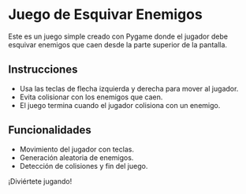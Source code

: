 
# Juego de Esquivar Enemigos

Este es un juego simple creado con Pygame donde el jugador debe esquivar enemigos que caen desde la parte superior de la pantalla.

## Instrucciones

- Usa las teclas de flecha izquierda y derecha para mover al jugador.
- Evita colisionar con los enemigos que caen.
- El juego termina cuando el jugador colisiona con un enemigo.

## Funcionalidades

- Movimiento del jugador con teclas.
- Generación aleatoria de enemigos.
- Detección de colisiones y fin del juego.

¡Diviértete jugando!
